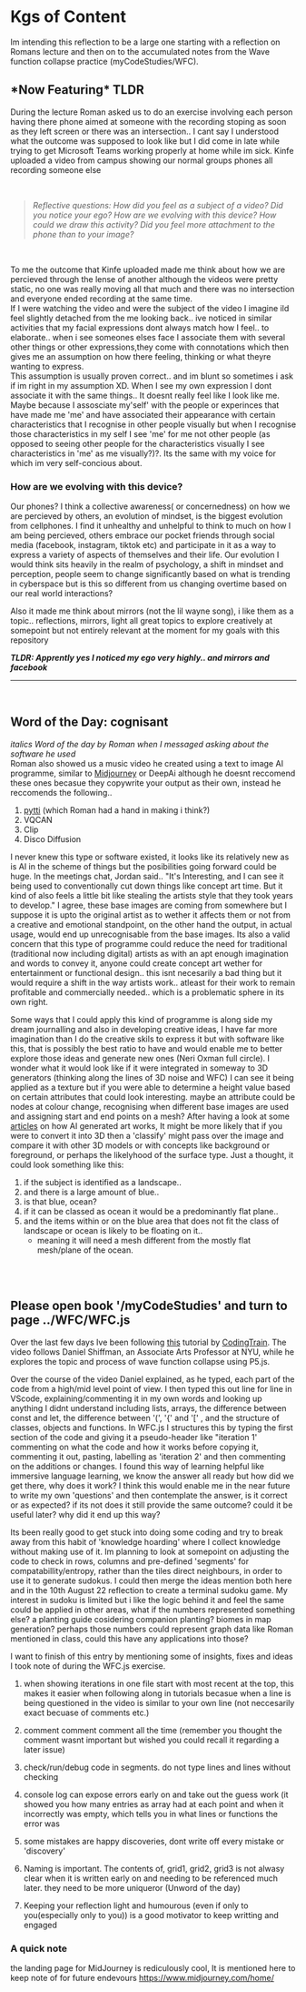 <!-- WFC, Wave function collapse, AI, ai generated art, midjourney, concept art, ego , mental health, psychology, Mirrors, Daniel Shiffman, p5.js, questions (line 48), sudoku  Keywords -->

# Kgs of Content
Im intending this reflection to be a large one starting with a reflection on Romans lecture and then on to the accumulated notes from the Wave function collapse practice (myCodeStudies/WFC).

## \*Now Featuring* TLDR
During the lecture Roman asked us to do an exercise involving each person having there phone aimed at someone with the recording stoping as soon as they left screen or there was an intersection.. I cant say I understood what the outcome was supposed to look like but I did come in late while trying to get Microsoft Teams working properly at home while im sick.
Kinfe uploaded a video from campus showing our normal groups phones all recording someone else

<br>

>*Reflective questions: How did you feel as a subject of a video? Did you notice your ego? How are we evolving with this device? How could we draw this activity? Did you feel more attachment to the phone than to your image?*

<br>

To me the outcome that Kinfe uploaded made me think about how we are percieved through the lense of another although the videos were pretty static, no one was really moving all that much and there was no intersection and everyone ended recording at the same time.\
If I were watching the video and were the subject of the video I imagine ild feel slightly detached from the me looking back.. ive noticed in similar activities that my facial expressions dont always match how I feel.. to elaborate.. when i see someones elses face I associate them with several other things or other expressions,they come with connotations which then gives me an assumption on how there feeling, thinking or what theyre wanting to express. \
This assumption is usually proven correct.. and im blunt so sometimes i ask if im right in my assumption XD. When I see my own expression I dont associate it with the same things.. It doesnt really feel like I look like me. Maybe because I assosciate my'self' with the people or experinces that have made me 'me' and have associated their appearance with certain characteristics that I recognise in other people visually but when I recognise those characteristics in my self I see 'me' for me not other people (as opposed to seeing other people for the characteristics visually I see characteristics in 'me' as me visually?)?. Its the same with my voice for which im very self-concious about.

### How are we evolving with this device? 
Our phones? I think a collective awareness( or concernedness) on how we are percieved by others, an evolution of mindset, is the biggest evolution from cellphones. I find it unhealthy and unhelpful to think to much on how I am being percieved, others embrace our pocket friends through social media (facebook, instagram, tiktok etc) and participate in it as a way to express a variety of aspects of themselves and their life. Our evolution I would think sits heavily in the realm of psychology, a shift in mindset and perception, people seem to change significantly based on what is trending in cyberspace but is this so different from us changing overtime based on our real world interactions? 

Also it made me think about mirrors (not the lil wayne song), i like them as a topic.. reflections, mirrors, light all great topics to explore creatively at somepoint but not entirely relevant at the moment for my goals with this repository 

***TLDR: Apprently yes I noticed my ego very highly.. and mirrors and facebook*** 

---
<br>


## Word of the Day: cognisant 
*italics Word of the day by Roman when I messaged asking about the software he used*\
Roman also showed us a music video he created using a text to image AI programme, similar to [Midjourney](https://www.midjourney.com/home/) or DeepAi although he doesnt reccomend these ones becasue they copywrite your output as their own, instead he reccomends the following..
1. [pytti](https://pytti-tools.github.io/pytti-book/Setup.html) (which Roman had a hand in making i think?)
2. VQCAN
3. Clip
4. Disco Diffusion

I never knew this type or software existed, it looks like its relatively new as is AI in the scheme of things but the posibilities going forward could be huge. In the meetings chat, Jordan said..
 "It's Interesting, and I can see it being used to conventionally cut down things like concept art time. But it kind of also feels a little bit like stealing the artists style that they took years to develop."
I agree, these base images are coming from somewhere but I suppose it is upto the original artist as to wether it affects them or not from a creative and emotional standpoint, on the other hand the output, in actual usage, would end up unrecognisable from the base images. Its also a valid concern that this type of programme could reduce the need for traditional (traditional now including digital) artists as with an apt enough imagination and words to convey it, anyone could create concept art wether for entertainment or functional design.. this isnt necesarily a bad thing but it would require a shift in the way artists work.. atleast for their work to remain profitable and commercially needed.. which is a problematic sphere in its own right.

Some ways that I could apply this kind of programme is along side my dream journalling and also in developing creative ideas, I have far more imagination than I do the creative skils to express it but with software like this, that is possibly the best ratio to have and would enable me to better explore those ideas and generate new ones (Neri Oxman full circle). I wonder what it would look like if it were integrated in someway to 3D generators (thinking along the lines of 3D noise and WFC) I can see it being applied as a texture but if you were able to determine a height value based on certain attributes that could look interesting. maybe an attribute could be nodes at colour change, recognising when different base images are used and assigning start and end points on a mesh? After having a look at some [articles](https://openai.com/blog/clip/) on how AI generated art works, It might be more likely that if you were to convert it into 3D then a 'classify' might pass over the image and compare it with other 3D models or with concepts like background or foreground, or perhaps the likelyhood of the surface type.
Just a thought, it could look something like this:
1. if the subject is identified as a landscape..
2. and there is a large amount of blue..
3. is that blue, ocean? 
4. if it can be classed as ocean it would be a predominantly flat plane..
5. and the items within or on the blue area that does not fit the class of landscape or ocean is likely to be floating on it..
    - meaning it will need a mesh different from the mostly flat mesh/plane of the ocean.
<br>
<br>

## Please open book '/myCodeStudies' and turn to page ../WFC/WFC.js
Over the last few days Ive been following [this](https://www.youtube.com/watch?v=rI_y2GAlQFM) tutorial by [CodingTrain](https://github.com/CodingTrain).
The video follows Daniel Shiffman, an Associate Arts Professor at NYU, while he explores the topic and process of wave function collapse using P5.js. 

Over the course of the video Daniel explained, as he typed, each part of the code from a high/mid level point of view. I then typed this out line for line in VScode, explaining/commenting it in my own words and looking up anything I didnt understand including lists, arrays, the difference between const and let, the difference between '(', '{' and '[' , and the structure of classes, objects and functions. In WFC.js I structures this by typing the first section of the code and giving it a pseudo-header like "iteration 1' commenting on what the code and how it works before copying it, commenting it out, pasting, labelling as 'iteration 2' and then commenting on the additions or changes. I found this way of learning helpful like immersive language learning, we know the answer all ready but how did we get there, why does it work? I think this would enable me in the near future to write my own 'questions' and then contemplate the answer, is it correct or as expected? if its not does it still provide the same outcome? could it be useful later? why did it end up this way?

Its been really good to get stuck into doing some coding and try to break away from this habit of 'knowledge hoarding' where I collect knowledge without making use of it. Im planning to look at somepoint on adjusting the code to check in rows, columns and pre-defined 'segments' for compatabillity/entropy, rather than the tiles direct neighbours, in order to use it to generate sudokus. I could then merge the ideas mention both here and in the 10th August 22 reflection to create a terminal sudoku game. My interest in sudoku is limited but i like the logic behind it and feel the same could be applied in other areas, what if the numbers represented something else? a planting guide cosidering companion planting? biomes in map generation? 
perhaps those numbers could represent graph data like Roman mentioned in class, could this have any applications into those?

I want to finish of this entry by mentioning some of insights, fixes and ideas I took note of during the WFC.js exercise.

1. when showing iterations in one file start with most recent at the top, this makes it easier when following along in tutorials becasue when a line is being questioned in the video is similar to your own line (not neccesarily exact becuase of comments etc.)

2. comment comment comment all the time (remember you thought the comment wasnt important but wished you could recall it regarding a later issue)

3. check/run/debug code in segments. do not type lines and lines without checking

4. console log can expose errors early on and take out the guess work (it showed you how many entries as array had at each point and when it incorrectly was empty, which tells you in what lines or functions the error was

5. some mistakes are happy discoveries, dont write off every mistake or 'discovery'

6. Naming is important. The contents of, grid1, grid2, grid3 is not alwasy clear when it is written early on and needing to be referenced much later. they need to be more uniqueror (Unword of the day)

7. Keeping your reflection light and humourous (even if only to you(especially only to you)) is a good motivator to keep writting and engaged

### A quick note
the landing page for MidJourney is rediculously cool, It is mentioned here to keep note of for future endevours
https://www.midjourney.com/home/